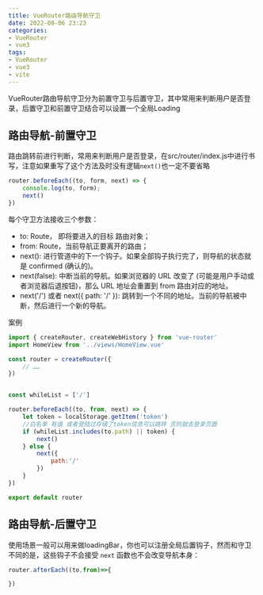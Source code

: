 ```yaml
---
title: VueRouter路由导航守卫
date: 2022-08-06 23:23
categories:
- VueRouter
- vue3
tags:
- VueRouter
- vue3
- vite
---
```


VueRouter路由导航守卫分为前置守卫与后置守卫，其中常用来判断用户是否登录，后置守卫和前置守卫结合可以设置一个全局Loading
<!-- more -->

## 路由导航-前置守卫

路由跳转前进行判断，常用来判断用户是否登录，在src/router/index.js中进行书写，注意如果重写了这个方法及时没有逻辑`next()`也一定不要省略

```javascript
router.beforeEach((to, form, next) => {
    console.log(to, form);
    next()
})
```

每个守卫方法接收三个参数：

- to: Route， 即将要进入的目标 路由对象；
- from: Route，当前导航正要离开的路由；
- next(): 进行管道中的下一个钩子。如果全部钩子执行完了，则导航的状态就是 confirmed (确认的)。
- next(false): 中断当前的导航。如果浏览器的 URL 改变了 (可能是用户手动或者浏览器后退按钮)，那么 URL 地址会重置到 from 路由对应的地址。
- next('/') 或者 next({ path: '/' }): 跳转到一个不同的地址。当前的导航被中断，然后进行一个新的导航。

案例

```javascript
import { createRouter, createWebHistory } from 'vue-router'
import HomeView from '../views/HomeView.vue'

const router = createRouter({
    // ……
})


const whileList = ['/']

router.beforeEach((to, from, next) => {
    let token = localStorage.getItem('token')
    //白名单 有值 或者登陆过存储了token信息可以跳转 否则就去登录页面
    if (whileList.includes(to.path) || token) {
        next()
    } else {
        next({
            path:'/'
        })
    }
})

export default router
```





## 路由导航-后置守卫

使用场景一般可以用来做loadingBar，你也可以注册全局后置钩子，然而和守卫不同的是，这些钩子不会接受 `next` 函数也不会改变导航本身：

```javascript
router.afterEach((to,from)=>{

})
```












